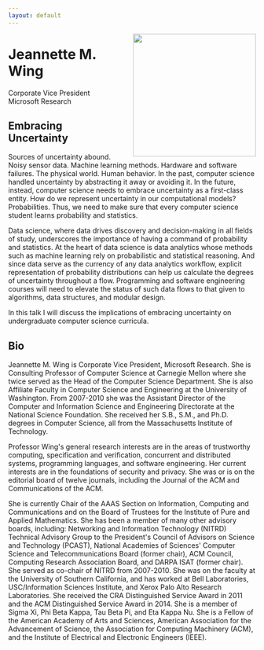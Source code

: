 ```yaml
---
layout: default
---
```


<img 	src = "/images/speakers/j-w.jpg" 
			width = "250px"
			style="float:right; margin-left: 20px;"
			>

# Jeannette M. Wing

Corporate Vice President
<br>
Microsoft Research

<a name = "abstract"> </a>

## Embracing Uncertainty

Sources of uncertainty abound.  Noisy sensor data.  Machine learning methods.  Hardware and software failures.  The physical world.  Human behavior.  In the past, computer science handled uncertainty by abstracting it away or avoiding it.  In the future, instead, computer science needs to embrace uncertainty as a first-class entity.  How do we represent uncertainty in our computational models?  Probabilities.  Thus, we need to make sure that every computer science student learns probability and statistics.

Data science, where data drives discovery and decision-making in all fields of study, underscores the importance of having a command of probability and statistics.  At the heart of data science is data analytics whose methods such as machine learning rely on probabilistic and statistical reasoning.  And since data serve as the currency of any data analytics workflow, explicit representation of probability distributions can help us calculate the degrees of uncertainty throughout a flow.   Programming and software engineering courses will need to elevate the status of such data flows to that given to algorithms, data structures, and modular design.

In this talk I will discuss the implications of embracing uncertainty on undergraduate computer science curricula.

<a name = "abstract"> </a>

## Bio

Jeannette M. Wing is Corporate Vice President, Microsoft Research.
She is Consulting Professor of Computer Science at Carnegie Mellon where
she twice served as the Head of the Computer Science Department.  She
is also Affiliate Faculty in Computer Science and Engineering at the
University of Washington.  From 2007-2010 she was the Assistant
Director of the Computer and Information Science and Engineering
Directorate at the National Science Foundation.  She received her
S.B., S.M., and Ph.D. degrees in Computer Science, all from the
Massachusetts Institute of Technology.

Professor Wing's general research interests are in the areas of
trustworthy computing, specification and verification, concurrent and
distributed systems, programming languages, and software engineering.
Her current interests are in the foundations of security and privacy.
She was or is on the editorial board of twelve journals,
including the Journal of the ACM and Communications of the ACM.

She is currently Chair of the AAAS Section on Information, Computing
and Communications and on the Board of Trustees for the Institute of
Pure and Applied Mathematics.  She has been a member of many other
advisory boards, including: Networking and Information Technology
(NITRD) Technical Advisory Group to the President's Council of
Advisors on Science and Technology (PCAST), National Academies of
Sciences' Computer Science and Telecommunications Board (former
chair), ACM Council, Computing Research Association Board, and DARPA
ISAT (former chair).  She served as co-chair of NITRD from 2007-2010.
She was on the faculty at the University of Southern California, and
has worked at Bell Laboratories, USC/Information Sciences Institute,
and Xerox Palo Alto Research Laboratories.  She received the CRA
Distinguished Service Award in 2011 and the ACM Distinguished Service
Award in 2014.  She is a member of Sigma Xi, Phi Beta Kappa, Tau Beta
Pi, and Eta Kappa Nu.  She is a Fellow of the American Academy of Arts
and Sciences, American Association for the Advancement of Science, the
Association for Computing Machinery (ACM), and the Institute of
Electrical and Electronic Engineers (IEEE).
